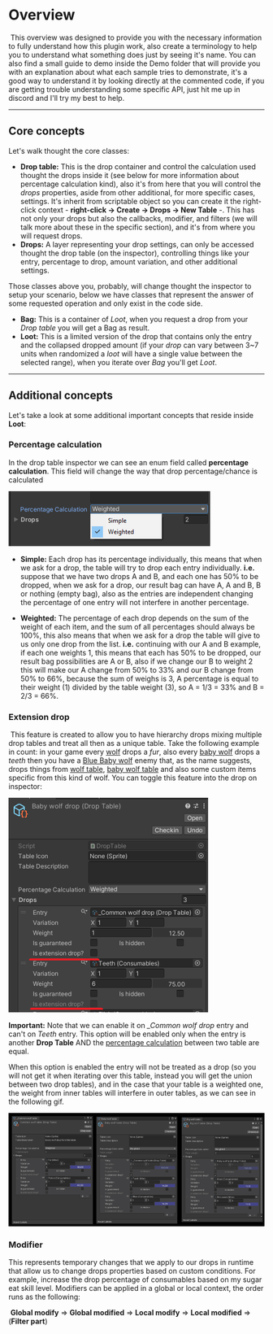 # Overview


​	This overview was designed to provide you with the necessary information to fully understand how this plugin work, also create a terminology to help you to understand what something does just by seeing it's name. You can also find a small guide to demo inside the Demo folder that will provide you with an explanation about what each sample tries to demonstrate, it's a good way to understand it by looking directly at the commented code, if you are getting trouble understanding some specific API, just hit me up in discord and I'll try my best to help.

---

## Core concepts

Let's walk thought the core classes:

- **Drop table:** This is the drop container and control the calculation used thought the drops inside it (see below for more information about percentage calculation kind), also it's from here that you will control the *drops* properties, aside from other additional, for more specific cases, settings. It's inherit from scriptable object so you can create it the right-click context - **right-click -> Create -> Drops -> New Table** -. This has not only your drops but also the callbacks, modifier, and filters (we will talk more about these in the specific section), and it's from where you will request drops.
- **Drops:** A layer representing your drop settings, can only be accessed thought the drop table (on the inspector), controlling things like your entry, percentage to drop, amount variation, and other additional settings.

Those classes above you, probably, will change thought the inspector to setup your scenario, below we have classes that represent the answer of some requested operation and only exist in the code side.

- **Bag:** This is a container of *Loot*, when you request a drop from your *Drop table* you will get a Bag as result.
- **Loot:** This is a limited version of the drop that contains only the entry and the collapsed dropped amount (if your *drop* can vary between 3~7 units when randomized a *loot* will have a single value between the selected range), when you iterate over *Bag* you'll get *Loot*.

---

## Additional concepts

Let's take a look at some additional important concepts that reside inside **Loot**:

### Percentage calculation

In the drop table inspector we can see an enum field called **percentage calculation**. This field will change the way that drop percentage/chance is calculated 

![sample](images/sample_percentageCalculation.png)

* **Simple:** Each drop has its percentage individually, this means that when we ask for a drop, the table will try to drop each entry individually. 
  **i.e.** suppose that we have two drops A and B, and each one has 50% to be dropped, when we ask for a drop, our result bag can have A, A and B, B or nothing (empty bag), also as the entries are independent changing the percentage of one entry will not interfere in another percentage.

- **Weighted:** The percentage of each drop depends on the sum of the weight of each item, and the sum of all percentages should always be 100%, this also means that when we ask for a drop the table will give to us only one drop from the list. 
  **i.e.** continuing with our A and B example, if each one weights 1, this means that each has 50% to be dropped, our result bag possibilities are A or B, also if we change our B to weight 2 this will make our A change from 50% to 33% and our B change from 50% to 66%, because the sum of weighs is 3, A percentage is equal to their weight (1) divided by the table weight (3), so A = 1/3 = 33% and B = 2/3 = 66%.

### Extension drop

​	This feature is created to allow you to have hierarchy drops mixing multiple drop tables and treat all then as a unique table. Take the following example in count: in your game every <u>wolf</u> drops a *fur*, also every <u>baby wolf</u> drops a *teeth* then you have a <u>Blue Baby wolf</u> enemy that, as the name suggests, drops things from <u>wolf table</u>,  <u>baby wolf table</u> and also some custom items specific from this kind of wolf. You can toggle this feature into the drop on inspector:

![sample](images/sample_extensionDrop.png)

**Important:** Note that we can enable it on *_Common wolf drop* entry and can't on *Teeth* entry. This option will be enabled only when the entry is another **Drop Table** AND the [percentage calculation](./overview.md#percentage-calculation) between two table are equal.

When this option is enabled the entry will not be treated as a drop (so you will not get it when iterating over this table, instead you will get the union between two drop tables), and in the case that your table is a weighted one, the weight from inner tables will interfere in outer tables, as we can see in the following gif.

![](images\sample_innerDropChangeWeight.gif)

### Modifier

This represents temporary changes that we apply to our drops in runtime that allow us to change drops properties based on custom conditions. For example, increase the drop percentage of consumables based on my sugar eat skill level. Modifiers can be applied in a global or local context, the order runs as the following:

​	**Global modify** => **Global modified** => **Local modify** => **Local modified** => (**Filter part**)
